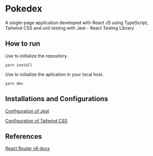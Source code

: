 # Pokedex
A single-page application developed with React JS using TypeScript, Tailwind CSS and unit testing with Jest - React Testing Library

## How to run

Use to initialize the repository.
~~~
yarn install 
~~~
Use to initialize the aplication in your local host.
~~~ 
yarn dev 
~~~

## Installations and Configurations
[Configuration of Jest](https://gist.github.com/GOJAx64/38a7dbea046d5c88d72f75095a4fb879)


[Configuration of Tailwind CSS](https://gist.github.com/GOJAx64/b7440a9fd9a7f69fd943e1d14e1c6952)

## References
[React Router v6 docs](https://reactrouter.com/docs/en/v6)
